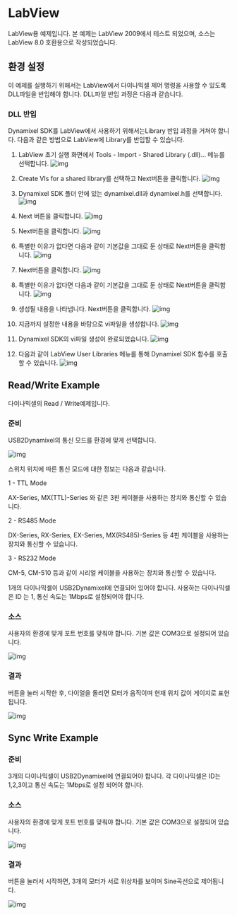 # LabView

LabView용 예제입니다.
본 예제는 LabView 2009에서 테스트 되었으며, 소스는 LabView 8.0 호환용으로 작성되었습니다.

## 환경 설정

이 예제를 실행하기 위해서는 LabView에서 다이나믹셀 제어 명령을 사용할 수 있도록 DLL파일을 반입해야 합니다. DLL파일 반입 과정은 다음과 같습니다.

### DLL 반입

Dynamixel SDK를 LabView에서 사용하기 위해서는Library 반입 과정을 거쳐야 합니다. 다음과 같은 방법으로 LabView에 Library를 반입할 수 있습니다.

1. LabView 초기 실행 화면에서 Tools - Import - Shared Library (.dll)... 메뉴를 선택합니다.
![img](/assets/images/sw/sdk/labview02.png)

2. Create VIs for a shared library를 선택하고 Next버튼을 클릭합니다.
![img](/assets/images/sw/sdk/labview03.png)

3. Dynamixel SDK 폴더 안에 있는 dynamixel.dll과 dynamixel.h를 선택합니다.
![img](/assets/images/sw/sdk/labview07.png)

4. Next 버튼을 클릭합니다.
![img](/assets/images/sw/sdk/labview08.png)

5. Next버튼을 클릭합니다.
![img](/assets/images/sw/sdk/labview09.png)

6. 특별한 이유가 없다면 다음과 같이 기본값을 그대로 둔 상태로 Next버튼을 클릭합니다.
![img](/assets/images/sw/sdk/labview10.png)

7. Next버튼을 클릭합니다.
![img](/assets/images/sw/sdk/labview11.png)

8. 특별한 이유가 없다면 다음과 같이 기본값을 그대로 둔 상태로 Next버튼을 클릭합니다.
![img](/assets/images/sw/sdk/labview12.png)

9. 생성될 내용을 나타냅니다. Next버튼을 클릭합니다.
![img](/assets/images/sw/sdk/labview13.png)

10. 지금까지 설정한 내용을 바탕으로 vi파일을 생성합니다.
![img](/assets/images/sw/sdk/labview14.png)

11. Dynamixel SDK의 vi파일 생성이 완료되었습니다.
![img](/assets/images/sw/sdk/labview15.png)

12. 다음과 같이 LabView User Libraries 메뉴를 통해 Dynamixel SDK 함수를 호출할 수 있습니다.
![img](/assets/images/sw/sdk/labview16.png)

## Read/Write Example

다이나믹셀의 Read / Write예제입니다.

### 준비

USB2Dynamixel의 통신 모드를 환경에 맞게 선택합니다.

![img](/assets/images/sw/sdk/u2d_select.png)

스위치 위치에 따른 통신 모드에 대한 정보는 다음과 같습니다.

1 - TTL Mode

AX-Series, MX(TTL)-Series 와 같은 3핀 케이블을 사용하는 장치와 통신할 수 있습니다.

2 - RS485 Mode

DX-Series, RX-Series, EX-Series, MX(RS485)-Series 등 4핀 케이블을 사용하는 장치와 통신할 수 있습니다.

3 - RS232 Mode

CM-5, CM-510 등과 같이 시리얼 케이블을 사용하는 장치와 통신할 수 있습니다.

1개의 다이나믹셀이 USB2Dynamixel에 연결되어 있어야 합니다.
사용하는 다이나믹셀은 ID 는 1, 통신 속도는 1Mbps로 설정되어야 합니다.

### 소스

사용자의 환경에 맞게 포트 번호를 맞춰야 합니다. 기본 값은 COM3으로 설정되어 있습니다.

![img](/assets/images/sw/sdk/labviewexample1.png)

### 결과

버튼을 눌러 시작한 후, 다이얼을 돌리면 모터가 움직이며 현재 위치 값이 게이지로 표현됩니다.

![img](/assets/images/sw/sdk/example01.png)

## Sync Write Example

### 준비

3개의 다이나믹셀이 USB2Dynamixel에 연결되어야 합니다.
각  다이나믹셀은 ID는 1,2,3이고 통신 속도는 1Mbps로  설정 되어야 합니다.

### 소스

사용자의 환경에 맞게 포트 번호를 맞춰야 합니다. 기본 값은 COM3으로 설정되어 있습니다.

![img](/assets/images/sw/sdk/labviewexample2.png)

### 결과

버튼을 눌러서 시작하면, 3개의 모터가 서로 위상차를 보이며 Sine곡선으로 제어됩니다.

![img](/assets/images/sw/sdk/example02.png)
